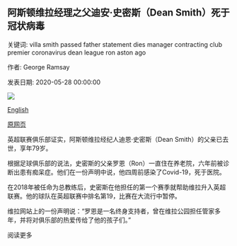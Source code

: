 ## 阿斯顿维拉经理之父迪安·史密斯（Dean Smith）死于冠状病毒

关键词: villa smith passed father statement dies manager contracting club premier coronavirus dean league ron aston ago

作者: George Ramsay

发表日期: 2020-05-28 00:00:00

![](https://cdn.cnn.com/cnnnext/dam/assets/200528104353-dean-smith-aston-villa-super-tease.jpg)

[English](Father%20of%20Aston%20Villa%20manager%20Dean%20Smith%20dies%20after%20contracting%20coronavirus.md)

[原网页](https://edition.cnn.com/2020/05/28/football/aston-villa-ron-smith-coronavirus-spt-intl-gbr/index.html)

英超联赛俱乐部证实，阿斯顿维拉经纪人迪恩·史密斯（Dean Smith）的父亲已去世，享年79岁。

根据足球俱乐部的说法，史密斯的父亲罗恩（Ron）一直住在养老院，六年前被诊断出患有痴呆症。他们在一份声明中说，他四周前感染了Covid-19，死于医院。

在2018年被任命为总教练后，史密斯在他担任的第一个赛季就帮助维拉升入英超联赛。他的球队在英超联赛中排名第19，比赛在大流行中暂停。

维拉网站上的一份声明说：“罗恩是一名终身支持者，曾在维拉公园担任管家多年，并将对俱乐部的热爱传给了他的孩子们。”

阅读更多